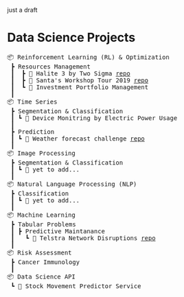 just a draft

# Data Science Projects
<pre>
📦 Reinforcement Learning (RL) & Optimization
 ┣ Resources Management
 ┃  ┣ 📂 Halite 3 by Two Sigma <a href="https://github.com/minesh1291/halite3">repo</a>
 ┃  ┣ 📂 Santa's Workshop Tour 2019 <a href="https://github.com/minesh1291/santa2019">repo</a> 
 ┃  ┗ 📂 Investment Portfolio Management 
 ┃
📦 Time Series
 ┣ Segmentation & Classification
 ┃ ┗ 📂 Device Monitring by Electric Power Usage
 ┃  
 ┣ Prediction
 ┃ ┗ 📂 Weather forecast challenge <a href="https://github.com/minesh1291/weather-forecast">repo</a>
 ┃
📦 Image Processing
 ┣ Segmentation & Classification
 ┃ ┗ 📂 yet to add...
 ┃
📦 Natural Language Processing (NLP)
 ┣ Classification
 ┃ ┗ 📂 yet to add...
 ┃
📦 Machine Learning
 ┣ Tabular Problems
 ┃ ┣ Predictive Maintanance
 ┃   ┗ 📂 Telstra Network Disruptions <a href="https://github.com/minesh1291/telstra">repo</a>
 ┃
📦 Risk Assessment
 ┣ Cancer Immunology
 ┃
📦 Data Science API
 ┗ 📂 Stock Movement Predictor Service
  
<!-- Data Visualization -->
<!-- Data Journalism & Story Telling -->
